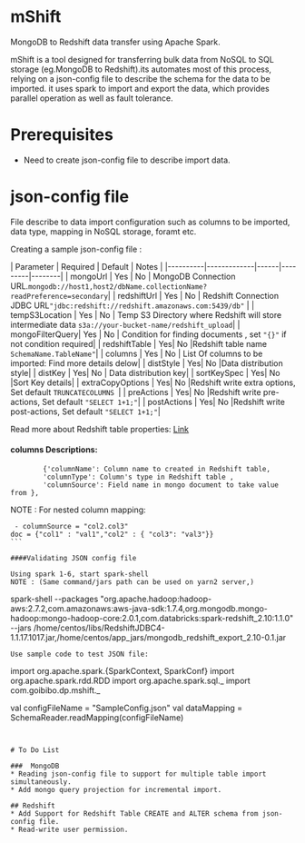 # mShift
MongoDB to Redshift data transfer using Apache Spark.

mShift is a tool designed for transferring bulk data from NoSQL to SQL storage (eg.MongoDB to Redshift).its automates most of this process, relying on a json-config file to describe the schema for the data to be imported. it uses spark to import and export the data, which provides parallel operation as well as fault tolerance.

# Prerequisites
- Need to create json-config file to describe import data.

# json-config file

File describe to data import configuration such as columns to be imported, data type, mapping in NoSQL storage, foramt etc.

Creating a sample json-config file :


| Parameter   |      Required |  Default | Notes |
|----------|-------------|------|---------|--------|
| mongoUrl 		|  Yes | No | MongoDB Connection URL.`mongodb://host1,host2/dbName.collectionName?readPreference=secondary`|
| redshiftUrl 	| Yes   | No |	Redshift Connection JDBC URL`"jdbc:redshift://redshift.amazonaws.com:5439/db"`	|
| tempS3Location | Yes  |  No |	Temp S3 Directory where Redshift will store intermediate data `s3a://your-bucket-name/redshift_upload`|
| mongoFilterQuery|  Yes | No |	Condition for finding documents	, set `"{}"` if not condition required|
| redshiftTable |   Yes|  No  |Redshift table name `SchemaName.TableName"`|
| columns | Yes  | No  |	List Of columns to be imported: Find more details delow|
| distStyle |   Yes| No |Data distribution style|
| distKey |   Yes| No  |	Data distribution key|
| sortKeySpec |   Yes| No |Sort Key details|
| extraCopyOptions |   Yes| No  |Redshift write extra options, Set default `TRUNCATECOLUMNS `|
| preActions |   Yes| No  |Redshift write pre-actions, Set default `"SELECT 1+1;"`|
| postActions |   Yes| No |Redshift write post-actions, Set default `"SELECT 1+1;"`|
 
Read more about Redshift table properties: [Link](https://github.com/databricks/spark-redshift/blob/master/README.md)

#### columns Descriptions: 

````
        {'columnName': Column name to created in Redshift table, 
        'columnType': Column's type in Redshift table ,
        'columnSource': Field name in mongo document to take value from },
````
NOTE : For nested column mapping:

````
 - columnSource = "col2.col3"
doc = {"col1" : "val1","col2" : { "col3": "val3"}}
```

####Validating JSON config file

Using spark 1-6, start spark-shell
NOTE : (Same command/jars path can be used on yarn2 server,)

````
spark-shell --packages "org.apache.hadoop:hadoop-aws:2.7.2,com.amazonaws:aws-java-sdk:1.7.4,org.mongodb.mongo-hadoop:mongo-hadoop-core:2.0.1,com.databricks:spark-redshift_2.10:1.1.0" --jars /home/centos/libs/RedshiftJDBC4-1.1.17.1017.jar,/home/centos/app_jars/mongodb_redshift_export_2.10-0.1.jar 

````
Use sample code to test JSON file:

````
import org.apache.spark.{SparkContext, SparkConf}
import org.apache.spark.rdd.RDD
import org.apache.spark.sql._
import com.goibibo.dp.mshift._

val configFileName = "SampleConfig.json"
val dataMapping = SchemaReader.readMapping(configFileName) 
````


# To Do List

###  MongoDB
* Reading json-config file to support for multiple table import simultaneously.
* Add mongo query projection for incremental import.

## Redshift
* Add Support for Redshift Table CREATE and ALTER schema from json-config file.
* Read-write user permission.





